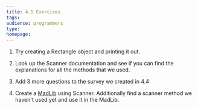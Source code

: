 ```yaml
---
title: 4.5 Exercises
tags:
audience: programmers
type:
homepage:
---
```


1. Try creating a Rectangle object and printing it out.

2. Look up the Scanner documentation and see if you can find the explanations for all the methods that we used.

3. Add 3 more questions to the survey we created in 4.4

4. Create a [MadLib](https://en.wikipedia.org/wiki/Mad_Libs) using Scanner. Additionally find a scanner method we haven't used yet and use it in the MadLib.
